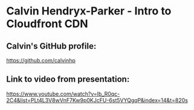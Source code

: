 # Calvin Hendryx-Parker - Intro to Cloudfront CDN

## Calvin's GitHub profile:
https://github.com/calvinhp

## Link to video from presentation:
https://www.youtube.com/watch?v=Ib_R0qc-2C4&list=PLt4L3V8wVnF7Kw9p0KJcFU-6st5VYQgqP&index=14&t=820s
